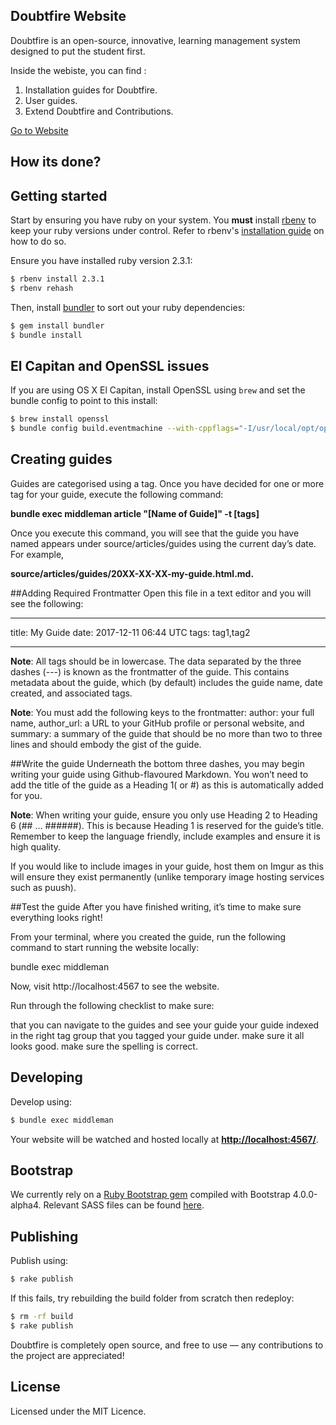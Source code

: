 ## Doubtfire Website
Doubtfire is an open-source, innovative, learning management system designed to put the student first.

Inside the webiste, you can find :
1. Installation guides for Doubtfire.
2. User guides.
3. Extend Doubtfire and Contributions.

[Go to Website](https://doubtfire-lms.github.io/doubtfire.io/)

## How its done?

## Getting started 

Start by ensuring you have ruby on your system. You **must** install [rbenv](https://github.com/rbenv/rbenv) to keep your ruby versions under control. Refer to rbenv's [installation guide](https://github.com/rbenv/rbenv#installation) on how to do so.

Ensure you have installed ruby version 2.3.1:

```bash
$ rbenv install 2.3.1
$ rbenv rehash
```

Then, install [bundler](http://bundler.io) to sort out your ruby dependencies:

```bash
$ gem install bundler
$ bundle install
```

## El Capitan and OpenSSL issues

If you are using OS X El Capitan, install OpenSSL using `brew` and set the bundle
config to point to this install:

```bash
$ brew install openssl
$ bundle config build.eventmachine --with-cppflags="-I/usr/local/opt/openssl/include -L/usr/local/opt/openssl/lib"
```
## Creating guides

Guides are categorised using a tag. Once you have decided for one or more tag for your guide, execute the following command:

**bundle exec middleman article "[Name of Guide]" -t [tags]**

Once you execute this command, you will see that the guide you have named appears under source/articles/guides using the current day’s date. For example, 

**source/articles/guides/20XX-XX-XX-my-guide.html.md.**
 
##Adding Required Frontmatter
Open this file in a text editor and you will see the following:

---

title: My Guide
date: 2017-12-11 06:44 UTC
tags: tag1,tag2

---
**Note**: All tags should be in lowercase.
The data separated by the three dashes (---) is known as the frontmatter of the guide. This contains metadata about the guide, which (by default) includes the guide name, date created, and associated tags.

**Note**: You must add the following keys to the frontmatter:
author: your full name,
author_url: a URL to your GitHub profile or personal website, and
summary: a summary of the guide that should be no more than two to three lines and should embody the gist of the guide.

##Write the guide
Underneath the bottom three dashes, you may begin writing your guide using Github-flavoured Markdown. You won’t need to add the title of the guide as a Heading 1( or #) as this is automatically added for you.

**Note**: When writing your guide, ensure you only use Heading 2 to Heading 6 (## … ######). This is because Heading 1 is reserved for the guide’s title.
Remember to keep the language friendly, include examples and ensure it is high quality.

If you would like to include images in your guide, host them on Imgur as this will ensure they exist permanently (unlike temporary image hosting services such as puush).

##Test the guide
After you have finished writing, it’s time to make sure everything looks right!

From your terminal, where you created the guide, run the following command to start running the website locally:

bundle exec middleman

Now, visit http://localhost:4567 to see the website.

Run through the following checklist to make sure:

that you can navigate to the guides and see your guide your guide indexed in the right tag group that you tagged your guide under.
make sure it all looks good.
make sure the spelling is correct.

## Developing

Develop using:

```bash
$ bundle exec middleman
```

Your website will be watched and hosted locally at **[http://localhost:4567/](http://localhost:4567/)**.

## Bootstrap

We currently rely on a [Ruby Bootstrap gem](https://github.com/twbs/bootstrap-rubygem/tree/v4.0.0.alpha4) compiled with Bootstrap 4.0.0-alpha4.
Relevant SASS files can be found [here](https://github.com/twbs/bootstrap-rubygem/tree/v4.0.0.alpha4/assets/stylesheets).

## Publishing

Publish using:

```bash
$ rake publish
```

If this fails, try rebuilding the build folder from scratch then redeploy:

```bash
$ rm -rf build
$ rake publish
```

Doubtfire is completely open source, and free to use — any contributions to the project are appreciated!

## License

Licensed under the MIT Licence.
